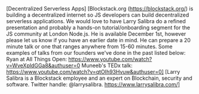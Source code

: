 [Decentralized Serverless Apps]
[Blockstack.org (https://blockstack.org/) is building a decentralized internet so JS developers can build decentralized serverless applications. We would love to have Larry Salibra do a refined presentation and probably a hands-on tutorial/onboarding segment for the JS community at London Node.js. He is available December 1st, however please let us know if you have an earlier date in mind. He can prepare a 20 minute talk or one that ranges anywhere from 15-60 minutes. Some examples of talks from our founders we've done in the past listed below: 
Ryan at All Things Open: https://www.youtube.com/watch?v=WveXpldGGa8&authuser=0
Muneeb's TEDx talk: https://www.youtube.com/watch?v=qtOIh93Hvuw&authuser=0]
[Larry Salibra is a Blockstack employee and an expert on Blockchain, security and software. Twitter handle: @larrysalibra. https://www.larrysalibra.com/] 
